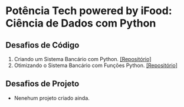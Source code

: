 # Potência Tech powered by iFood: Ciência de Dados com Python
## Desafios de Código
1. Criando um Sistema Bancário com Python. [[Repositório]](https://github.com/bluee-bluue/PotenciaTechPython_iFood/tree/main/Desafio%20-%20Criando%20um%20Sistema%20Bancario%20com%20Python)
2. Otimizando o Sistema Bancário com Funções Python. [[Repositório]](https://github.com/bluee-bluue/PotenciaTechPython_iFood/tree/main/Desafio%20-%20Otimizando%20o%20Sistema%20Bancario%20com%20Funcoes%20Python)
## Desafios de Projeto
* Nenehum projeto criado ainda.
